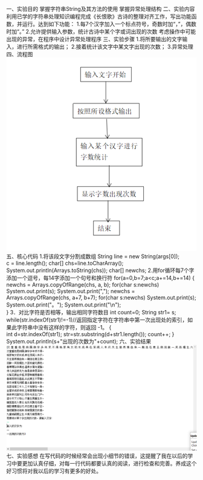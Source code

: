 一、实验目的
掌握字符串String及其方法的使用
掌握异常处理结构
二、实验内容
利用已学的字符串处理知识编程完成《长恨歌》古诗的整理对齐工作，写出功能函数，并运行。达到如下功能：
1.每7个汉字加入一个标点符号，奇数时加“，”，偶数时加“。”
2.允许提供输入参数，统计古诗中某个字或词出现的次数
考虑操作中可能出现的异常，在程序中设计异常处理程序
三、实验步骤
1.将所要输出的文字输入，进行所需格式的输出；
2.接着统计该文字中某文字出现的次数；
3.异常处理
四、流程图
![image](https://github.com/2018310783/-/blob/master/3112a5b56ac6f420223112b3fbdc1de.png)
五、核心代码
1.将该段文字分割成数组 
		String line = new String(args[0]);	
		c  = line.length();
		char[] chs=line.toCharArray();
		System.out.println(Arrays.toString(chs));
		char[] newchs;
2.用for循环每7个字添加一个逗号，每14字添加一个句号和换行符 
		for(a=0,b=7;a<c;a+=14,b+=14)
		{	
			newchs = Arrays.copyOfRange(chs, a, b);
			for(char s:newchs)				
			    System.out.print(s);
			    System.out.print(",");
			newchs = Arrays.copyOfRange(chs, a+7, b+7);
			for(char s:newchs)
				System.out.print(s);
				System.out.print("。");
				System.out.print("\n");  
		}
3．对比字符是否相等，输出相同字符数目
		int count=0;
		String str1= s;
		while(str.indexOf(str1)!=-1)//返回指定字符在字符串中第一次出现处的索引，如果此字符串中没有这样的字符，则返回 -1。
		{			
			int d=str.indexOf(str1);
	        str=str.substring(d+str1.length());
	        count++;
	    }
		System.out.println(s+"出现的次数为"+count);
六、实验结果 
![image](https://github.com/2018310783/-/blob/master/jg.png)
七、实验感想
在写代码的时候经常会出现小细节的错误，这提醒了我在以后的学习中要更加认真仔细，对每一行代码都要认真的阅读，进行检查和完善。养成这个好习惯将对我以后的学习有更多的好处。

